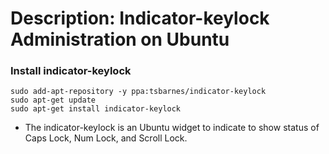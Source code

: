 # Description: Indicator-keylock Administration on Ubuntu

### Install indicator-keylock
```
sudo add-apt-repository -y ppa:tsbarnes/indicator-keylock
sudo apt-get update
sudo apt-get install indicator-keylock
```
- The indicator-keylock is an Ubuntu widget to indicate to show status of Caps Lock, Num Lock, and Scroll Lock.
